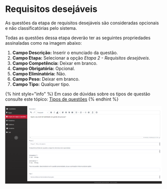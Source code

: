# Requisitos desejáveis

As questões da etapa de requisitos desejáveis são consideradas opcionais e não classificatórias pelo sistema.&#x20;

Todas as questões dessa etapa deverão ter as seguintes propriedades assinaladas como na imagem abaixo:

1. **Campo Descrição:** Inserir o enunciado da questão.
2. **Campo Etapa:** Selecionar a opção _Etapa 2 - Requisitos desejáveis_.
3. **Campo Competência:** Deixar em branco.
4. **Campo Obrigatória:** Opcional.
5. **Campo Eliminatória:** Não.
6. **Campo Peso:** Deixar em branco.
7. **Campo Tipo:** Qualquer tipo.

{% hint style="info" %}
Em caso de dúvidas sobre os tipos de questão consulte este tópico: [Tipos de questões](tipos-de-questoes.md)
{% endhint %}

![](<../../.gitbook/assets/image (43).png>)
